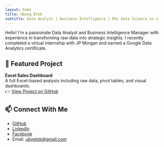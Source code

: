 ```yaml
---
layout: home
title: Ubong Etok
subtitle: Data Analyst | Business Intelligence | MSc Data Science in view
---
```


Hello! I'm a passionate Data Analyst and Business Intelligence Manager with experience in transforming raw data into strategic insights. I recently completed a virtual internship with JP Morgan and earned a Google Data Analytics certificate.

## 🔧 Featured Project

**Excel Sales Dashboard**  
A full Excel-based analysis including raw data, pivot tables, and visual dashboards.  
👉 [View Project on GitHub](https://github.com/xzibitetok/excel-sales-dashboard)

## 📫 Connect With Me

- [GitHub](https://github.com/xzibitetok)
- [LinkedIn](https://www.linkedin.com/in/ubong-etok-56b4a0170/)
- [Facebook](https://www.facebook.com/uby.etok.5)
- Email: ubyetok@gmail.com
